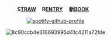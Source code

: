 <div align="center">

<p align="center"><b>S<a href="https://seamsquire.straw.page">TRAW</a> ‎ ‎‎ ‎‎ ‎‎ R<a href="https://rentry.co/gonatsuu">ENTRY</a> ‎ ‎‎ ‎‎ ‎‎ 新<a href="https://getou.atabook.org">BOOK</a> ‎ ‎‎ ‎‎ ‎‎ </b>

[![spotify-github-profile](https://spotify-github-profile.kittinanx.com/api/view?uid=252hl5un6vede7zfg68sn7jbd&cover_image=true&theme=natemoo-re&show_offline=false&background_color=121212&interchange=true&bar_color=7f7c92&bar_color_cover=false)](https://github.com/kittinan/spotify-github-profile)
  
![8c90ccb4e316693995d41c4211a72fde](https://github.com/user-attachments/assets/9abce244-a66f-4d67-89f3-97ff31ff9a73)


  



